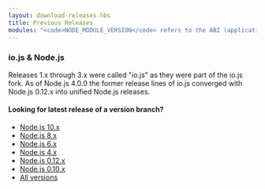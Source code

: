 ```yaml
---
layout: download-releases.hbs
title: Previous Releases
modules: "<code>NODE_MODULE_VERSION</code> refers to the ABI (application binary interface) version number of Node.js, used to determine which versions of Node.js compiled C++ add-on binaries can be loaded in to without needing to be re-compiled. It used to be stored as hex value in earlier versions, but is now represented as an integer."
---
```


### io.js & Node.js
Releases 1.x through 3.x were called "io.js" as they were part of the io.js fork. As of Node.js 4.0.0 the former release lines of io.js converged with Node.js 0.12.x into unified Node.js releases.

<div class="highlight-box">

#### Looking for latest release of a version branch?

* [Node.js 10.x](https://nodejs.org/dist/latest-v10.x/)
* [Node.js 8.x](https://nodejs.org/dist/latest-v8.x/)
* [Node.js 6.x](https://nodejs.org/dist/latest-v6.x/)
* [Node.js 4.x](https://nodejs.org/dist/latest-v4.x/)
* [Node.js 0.12.x](https://nodejs.org/dist/latest-v0.12.x/)
* [Node.js 0.10.x](https://nodejs.org/dist/latest-v0.10.x/)
* [All versions](https://nodejs.org/dist/)

</div>
